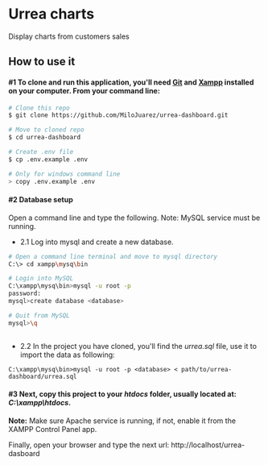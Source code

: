 # Urrea charts
Display charts from customers sales

## How to use it

#### #1 To clone and run this application, you'll need <a href="https://git-scm.com" target="_blank">Git</a> and <a href="https://www.apachefriends.org/es/index.html" target="_blank">Xampp</a> installed on your computer. From your command line:

```bash
# Clone this repo
$ git clone https://github.com/MiloJuarez/urrea-dashboard.git

# Move to cloned repo
$ cd urrea-dashboard

# Create .env file
$ cp .env.example .env

# Only for windows command line
> copy .env.example .env 

```

#### #2 Database setup

Open a command line and type the following. Note: MySQL service must be running.

* 2.1 Log into mysql and create a new database.

```bash
# Open a command line terminal and move to mysql directory
C:\> cd xampp\mysq\bin

# Login into MySQL
C:\xampp\mysq\bin>mysql -u root -p
password:
mysql>create database <database>

# Quit from MySQL
mysql>\q
 
```
* 2.2 In the project you have cloned, you'll find the <i>urrea.sql</i> file, use it to import the data as following:
```
C:\xampp\mysq\bin>mysql -u root -p <database> < path/to/urrea-dashboard/urrea.sql
```
#### #3 Next, copy this project to your <strong><i>htdocs</i></strong> folder, usually located at: <strong><i>C:\xampp\htdocs</i></strong>.
<strong>Note:</strong> Make sure Apache service is running, if not, enable it from the XAMPP Control Panel app.

Finally, open your browser and type the next url: http://localhost/urrea-dasboard

